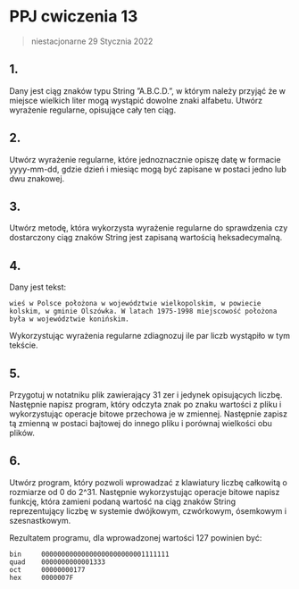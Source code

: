 # PPJ cwiczenia 13
> niestacjonarne 29 Stycznia 2022

## 1. 
Dany jest ciąg znaków typu String ”A.B.C.D.”, w którym należy przyjąć że w miejsce  wielkich liter mogą wystąpić dowolne znaki alfabetu. Utwórz wyrażenie regularne, opisujące cały ten ciąg.

## 2.
Utwórz wyrażenie regularne, które jednoznacznie opiszę datę w formacie yyyy-mm-dd, gdzie dzień i miesiąc mogą być zapisane w postaci jedno lub dwu znakowej.

## 3.
Utwórz metodę, która wykorzysta wyrażenie regularne do sprawdzenia czy dostarczony ciąg znaków String jest zapisaną wartością heksadecymalną.

## 4.
Dany jest tekst: 
```
wieś w Polsce położona w województwie wielkopolskim, w powiecie kolskim, w gminie Olszówka. W latach 1975-1998 miejscowość położona była w województwie konińskim.
```
Wykorzystując wyrażenia regularne zdiagnozuj ile par liczb wystąpiło w tym tekście.

## 5.
Przygotuj w notatniku plik zawierający 31 zer i jedynek opisujących liczbę. Następnie napisz program, który odczyta znak po znaku wartości z pliku i wykorzystując operacje bitowe przechowa je w zmiennej. Następnie zapisz tą zmienną w postaci bajtowej do innego pliku i porównaj wielkości obu plików.

## 6.
Utwórz program, który pozwoli wprowadzać z klawiatury liczbę całkowitą o rozmiarze od 0 do 2^31. Następnie wykorzystując operacje bitowe napisz funkcję, która zamieni podaną wartość na ciąg znaków String reprezentujący liczbę w systemie dwójkowym, czwórkowym, ósemkowym i szesnastkowym.

Rezultatem programu, dla wprowadzonej wartości 127 powinien być:

```
bin     00000000000000000000000001111111
quad    0000000000001333
oct     00000000177
hex     0000007F
```